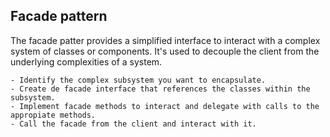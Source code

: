 ## Facade pattern

The facade patter provides a simplified interface to interact with a complex system of classes or components.
It's used to decouple the client from the underlying complexities of a system.

    - Identify the complex subsystem you want to encapsulate.
    - Create de facade interface that references the classes within the subsystem.
    - Implement facade methods to interact and delegate with calls to the appropiate methods.
    - Call the facade from the client and interact with it.